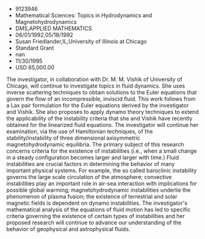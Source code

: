 
* 9123946
* Mathematical Sciences: Topics in Hydrodynamics and Magnetohydrodynamics
* DMS,APPLIED MATHEMATICS
* 06/01/1992,05/18/1992
* Susan Friedlander,IL,University of Illinois at Chicago
* Standard Grant
* nan
* 11/30/1995
* USD 65,000.00

The investigator, in collaboration with Dr. M. M. Vishik of University of
Chicago, will continue to investigate topics in fluid dynamics. She uses inverse
scattering techniques to obtain solutions to the Euler equations that govern the
flow of an incompressible, inviscid fluid. This work follows from a Lax pair
formulation for the Euler equations derived by the investigator and Vishik. She
also proposes to apply dynamo theory techniques to extend the applicability of
the instability criteria that she and Vishik have recently obtained for the
linearized fluid equations. The investigator will continue her examination, via
the use of Hamiltonian techniques, of the stability/instability of three
dimensional axisymmetric magnetohydrodynamic equilibria. The primary subject of
this research concerns criteria for the existence of instabilities (i.e., when a
small change in a steady configuration becomes larger and larger with time.)
Fluid instabilities are crucial factors in determining the behavior of many
important physical systems. For example, the so called baroclinic instability
governs the large scale circulation of the atmosphere; convective instabilities
play an important role in air-sea interaction with implications for possible
global warming; magnetohydrodynamic instabilities underlie the phenomenon of
plasma fusion; the existence of terrestrial and solar magnetic fields is
dependent on dynamo instabilities. The investigator's mathematical analysis of
the equations of fluid motion has led to specific criteria governing the
existence of certain types of instabilities and her proposed research will
continue to advance our understanding of the behavior of geophysical and
astrophysical fluids.
